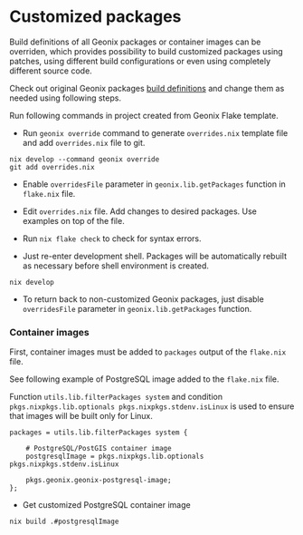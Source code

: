 # Customized packages

Build definitions of all Geonix packages or container images can be overriden,
which provides possibility to build customized packages using patches, using
different build configurations or even using completely different source code.

Check out original Geonix packages [build
definitions](https://github.com/imincik/geonix/tree/master/pkgs) and change them
as needed using following steps.

Run following commands in project created from Geonix Flake template.


* Run `geonix override` command to generate `overrides.nix` template file and
  add `overrides.nix` file to git.

```
nix develop --command geonix override
git add overrides.nix
```

* Enable `overridesFile` parameter in `geonix.lib.getPackages` function in
  `flake.nix` file.

* Edit `overrides.nix` file. Add changes to desired packages. Use examples on
  top of the file.

* Run `nix flake check` to check for syntax errors.

* Just re-enter development shell. Packages will be automatically rebuilt as
  necessary before shell environment is created.

```
nix develop
```

* To return back to non-customized Geonix packages, just disable `overridesFile`
  parameter in `geonix.lib.getPackages` function.


### Container images

First, container images must be added to `packages` output of the `flake.nix` file.

See following example of PostgreSQL image added to the `flake.nix` file.

Function `utils.lib.filterPackages system` and condition
`pkgs.nixpkgs.lib.optionals pkgs.nixpkgs.stdenv.isLinux` is used to ensure that
images will be built only for Linux.

```
packages = utils.lib.filterPackages system {

    # PostgreSQL/PostGIS container image
    postgresqlImage = pkgs.nixpkgs.lib.optionals pkgs.nixpkgs.stdenv.isLinux

    pkgs.geonix.geonix-postgresql-image;
};
```

* Get customized PostgreSQL container image

```
nix build .#postgresqlImage
```
